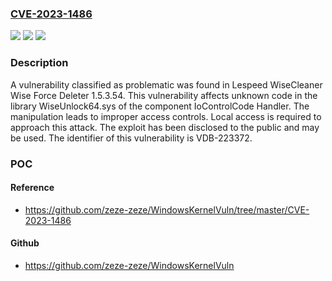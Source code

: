 ### [CVE-2023-1486](https://cve.mitre.org/cgi-bin/cvename.cgi?name=CVE-2023-1486)
![](https://img.shields.io/static/v1?label=Product&message=WiseCleaner%20Wise%20Force%20Deleter&color=blue)
![](https://img.shields.io/static/v1?label=Version&message=%3D%201.5.3.54%20&color=brighgreen)
![](https://img.shields.io/static/v1?label=Vulnerability&message=CWE-284%20Improper%20Access%20Controls&color=brighgreen)

### Description

A vulnerability classified as problematic was found in Lespeed WiseCleaner Wise Force Deleter 1.5.3.54. This vulnerability affects unknown code in the library WiseUnlock64.sys of the component IoControlCode Handler. The manipulation leads to improper access controls. Local access is required to approach this attack. The exploit has been disclosed to the public and may be used. The identifier of this vulnerability is VDB-223372.

### POC

#### Reference
- https://github.com/zeze-zeze/WindowsKernelVuln/tree/master/CVE-2023-1486

#### Github
- https://github.com/zeze-zeze/WindowsKernelVuln

